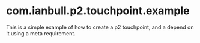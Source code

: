 com.ianbull.p2.touchpoint.example
=================================

Tnis is a simple example of how to create a p2 touchpoint, and a depend on it using a meta requirement.
